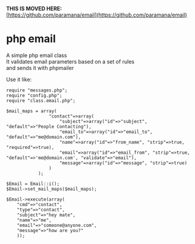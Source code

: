 __THIS IS MOVED HERE:__    
[https://github.com/paramana/email](https://github.com/paramana/email)


php email
===

A simple php email class    
It validates email parameters based on a set of rules    
and sends it with phpmailer    

Use it like:

	require "messages.php";
	require "config.php";
	require "class.email.php";
	
	$mail_maps = array(
	                "contact"=>array(
	                    "subject"=>array("id"=>"subject", "default"=>"People Contacting"),
	                    "email_to"=>array("id"=>"email_to", "default"=>"me@domain.com"),
	                    "name"=>array("id"=>"from_name", "strip"=>true, "required"=>true),
	                    "email"=>array("id"=>"email_from", "strip"=>true, "default"=>'me@domain.com', "validate"=>"email"),
	                    "message"=>array("id"=>"message", "strip"=>true)
	                )
	            );
	
	$Email = Email::i();
	$Email->set_mail_maps($mail_maps);
	
	$Email->execute(array(
	    "cmd"=>"contact", 
	    "type"=>"contact", 
	    "subject"=>"hey mate", 
	    "name"=>"me", 
	    "email"=>"someone@anyone.com",
	    "message"=>"how are you?"
	    ));

